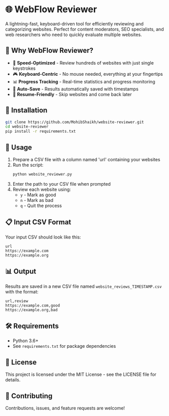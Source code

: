 # 🌐 WebFlow Reviewer

A lightning-fast, keyboard-driven tool for efficiently reviewing and categorizing websites. Perfect for content moderators, SEO specialists, and web researchers who need to quickly evaluate multiple websites.

## 🎯 Why WebFlow Reviewer?

- 🚄 **Speed-Optimized** - Review hundreds of websites with just single keystrokes
- 🎮 **Keyboard-Centric** - No mouse needed, everything at your fingertips
- 📊 **Progress Tracking** - Real-time statistics and progress monitoring
- 💾 **Auto-Save** - Results automatically saved with timestamps
- 🔄 **Resume-Friendly** - Skip websites and come back later

## 🚀 Installation

```bash
git clone https://github.com/MohibShaikh/website-reviewer.git
cd website-reviewer
pip install -r requirements.txt
```

## 📝 Usage

1. Prepare a CSV file with a column named 'url' containing your websites
2. Run the script:
   ```bash
   python website_reviewer.py
   ```
3. Enter the path to your CSV file when prompted
4. Review each website using:
   - `y` - Mark as good
   - `n` - Mark as bad
   - `q` - Quit the process

## 📋 Input CSV Format

Your input CSV should look like this:
```csv
url
https://example.com
https://example.org
```

## 📊 Output

Results are saved in a new CSV file named `website_reviews_TIMESTAMP.csv` with the format:
```csv
url,review
https://example.com,good
https://example.org,bad
```

## 🛠️ Requirements

- Python 3.6+
- See `requirements.txt` for package dependencies

## 📄 License

This project is licensed under the MIT License - see the LICENSE file for details.

## 🤝 Contributing

Contributions, issues, and feature requests are welcome!
